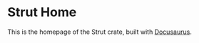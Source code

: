 # Strut Home

This is the homepage of the Strut crate, built with [Docusaurus](https://docusaurus.io).
